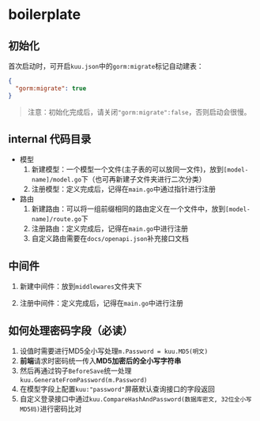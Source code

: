 # boilerplate

## 初始化

首次启动时，可开启`kuu.json`中的`gorm:migrate`标记自动建表：

```json
{
  "gorm:migrate": true
}
```

> 注意：初始化完成后，请关闭`"gorm:migrate":false`，否则启动会很慢。

## internal 代码目录
- 模型 
   1. 新建模型：一个模型一个文件(主子表的可以放同一文件)，放到`[model-name]/model.go`下（也可再新建子文件夹进行二次分类）
   1. 注册模型：定义完成后，记得在`main.go`中通过指针进行注册
- 路由
   1. 新建路由：可以将一组前缀相同的路由定义在一个文件中，放到`[model-name]/route.go`下
   1. 注册路由：定义完成后，记得在`main.go`中进行注册
   1. 自定义路由需要在`docs/openapi.json`补充接口文档
   
## 中间件

1. 新建中间件：放到`middlewares`文件夹下

1. 注册中间件：定义完成后，记得在`main.go`中进行注册

## 如何处理密码字段（必读）

1. 设值时需要进行MD5全小写处理`m.Password = kuu.MD5(明文)`
1. **前端**请求时密码统一传入**MD5加密后的全小写字符串**
1. 然后再通过钩子`BeforeSave`统一处理`kuu.GenerateFromPassword(m.Password)`
1. 在模型字段上配置`kuu:"password"`屏蔽默认查询接口的字段返回
1. 自定义登录接口中通过`kuu.CompareHashAndPassword(数据库密文, 32位全小写MD5码)`进行密码比对